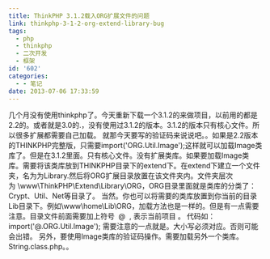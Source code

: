 ```yaml
---
title: ThinkPHP 3.1.2载入ORG扩展文件的问题
link: thinkphp-3-1-2-org-extend-library-bug
tags:
  - php
  - thinkphp
  - 二次开发
  - 框架
id: '602'
categories:
  - - 笔记
date: 2013-07-06 17:33:59
---
```


几个月没有使用thinkphp了。今天重新下载一个3.1.2的来做项目，以前用的都是2.2的。或者就是3.0的.，没有使用过3.1.2的版本。3.1.2的版本只有核心文件。所以很多扩展都需要自己加载。 就那今天要写的验证码来说说吧。。如果是2.2版本的THINKPHP完整版，只需要import('ORG.Util.Image');这样就可以加载Image类库了。但是在3.1.2里面。只有核心文件。没有扩展类库。如果要加载Image类库。需要将该类库放到THINKPHP目录下的extend下。在extend下建立一个文件夹，名为为Library.然后将ORG扩展目录放置在该文件夹内。文件夹层次为 \\www\\ThinkPHP\\Extend\\Library\\ORG，ORG目录里面就是类库的分类了：Crypt、Util、Net等目录了。 当然。你也可以将需要的类库放置到你当前的目录Lib目录下。例如\\www\\home\\Lib\\ORG，加载方法也是一样的。但是有一点需要注意。目录文件前面需要加上符号  @  , 表示当前项目 。 代码如：import('@.ORG.Util.Image'); 需要注意的一点就是。大小写必须对应。否则可能会出错。 另外，要使用Image类库的验证码操作。需要加载另外一个类库。String.class.php。。